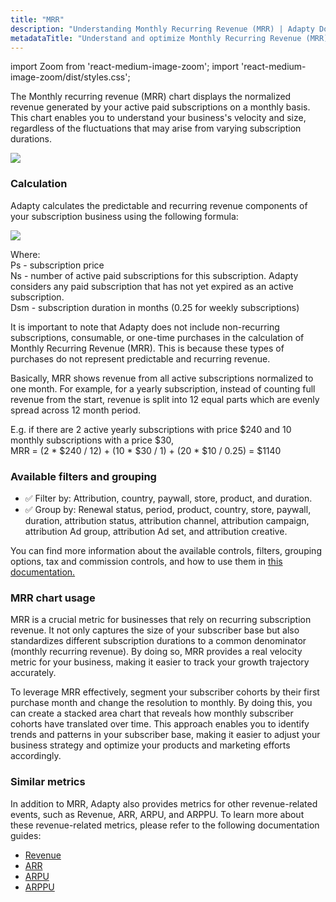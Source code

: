 ```yaml
---
title: "MRR"
description: "Understanding Monthly Recurring Revenue (MRR) | Adapty Docs"
metadataTitle: "Understand and optimize Monthly Recurring Revenue (MRR) in Adapty."
---
```


import Zoom from 'react-medium-image-zoom';
import 'react-medium-image-zoom/dist/styles.css';

The Monthly recurring revenue (MRR) chart displays the normalized revenue generated by your active paid subscriptions on a monthly basis. This chart enables you to understand your business's velocity and size, regardless of the fluctuations that may arise from varying subscription durations.

<Zoom>
  <img src={require('./img/17cbed0-small-CleanShot_2023-05-11_at_17.32.242x.webp').default}
  style={{
    border: '1px solid #727272', /* border width and color */
    width: '700px', /* image width */
    display: 'block', /* for alignment */
    margin: '0 auto' /* center alignment */
  }}
/>
</Zoom>





### Calculation

Adapty calculates the predictable and recurring revenue components of your subscription business using the following formula:

<Zoom>
  <img src={require('./img/4253297-CleanShot_2021-03-10_at_17.50.24.webp').default}
  style={{
    border: '1px solid #727272', /* border width and color */
    width: '700px', /* image width */
    display: 'block', /* for alignment */
    margin: '0 auto' /* center alignment */
  }}
/>
</Zoom>

Where:  
Ps - subscription price  
Ns - number of active paid subscriptions for this subscription. Adapty considers any paid subscription that has not yet expired as an active subscription.  
Dsm - subscription duration in months (0.25 for weekly subscriptions)

It is important to note that Adapty does not include non-recurring subscriptions, consumable, or one-time purchases in the calculation of Monthly Recurring Revenue (MRR). This is because these types of purchases do not represent predictable and recurring revenue.

Basically, MRR shows revenue from all active subscriptions normalized to one month. For example, for a yearly subscription, instead of counting full revenue from the start, revenue is split into 12 equal parts which are evenly spread across 12 month period.

E.g. if there are 2 active yearly subscriptions with price $240 and 10 monthly subscriptions with a price $30,  
MRR = (2 \* $240 / 12) + (10 \* $30 / 1) + (20 \* $10 / 0.25) = $1140

### Available filters and grouping

- ✅ Filter by: Attribution, country, paywall, store, product, and duration. 
- ✅ Group by: Renewal status, period, product, country, store, paywall, duration, attribution status, attribution channel, attribution campaign, attribution Ad group, attribution Ad set, and attribution creative.

You can find more information about the available controls, filters, grouping options, tax and commission controls, and how to use them in [this documentation.](controls-filters-grouping-compare-proceeds)

### MRR chart usage

MRR is a crucial metric for businesses that rely on recurring subscription revenue. It not only captures the size of your subscriber base but also standardizes different subscription durations to a common denominator (monthly recurring revenue). By doing so, MRR provides a real velocity metric for your business, making it easier to track your growth trajectory accurately.

To leverage MRR effectively, segment your subscriber cohorts by their first purchase month and change the resolution to monthly. By doing this, you can create a stacked area chart that reveals how monthly subscriber cohorts have translated over time. This approach enables you to identify trends and patterns in your subscriber base, making it easier to adjust your business strategy and optimize your products and marketing efforts accordingly.

### Similar metrics

In addition to MRR, Adapty also provides metrics for other revenue-related events, such as Revenue, ARR, ARPU, and ARPPU. To learn more about these revenue-related metrics, please refer to the following documentation guides:

- [Revenue](revenue)
- [ARR](arr)
- [ARPU](arpu)
- [ARPPU](arppu)